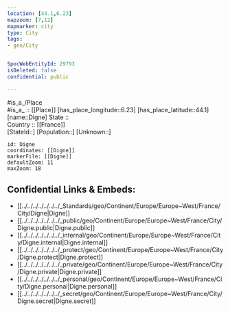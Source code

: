 ```yaml
---
location: [44.1,6.23] 
mapzoom: [7,12] 
mapmarker: city 
type: City
tags:
- geo/City


SpocWebEntityId: 29793
isDeleted: false
confidential: public

---
```

#is_a_/Place  
#is_a_ :: [[Place]] 
[has_place_longitude::6.23] 
[has_place_latitude::44.1] 
[name::Digne] 
State ::  
Country :: [[France]]  
[StateId::] 
[Population::] 
[Unknown::] 


```leaflet
id: Digne
coordinates: [[Digne]] 
markerFile: [[Digne]] 
defaultZoom: 11 
maxZoom: 18
```


## Confidential Links & Embeds: 
- [[../../../../../../../_Standards/geo/Continent/Europe/Europe~West/France/City/Digne|Digne]] 
- [[../../../../../../../_public/geo/Continent/Europe/Europe~West/France/City/Digne.public|Digne.public]] 
- [[../../../../../../../_internal/geo/Continent/Europe/Europe~West/France/City/Digne.internal|Digne.internal]] 
- [[../../../../../../../_protect/geo/Continent/Europe/Europe~West/France/City/Digne.protect|Digne.protect]] 
- [[../../../../../../../_private/geo/Continent/Europe/Europe~West/France/City/Digne.private|Digne.private]] 
- [[../../../../../../../_personal/geo/Continent/Europe/Europe~West/France/City/Digne.personal|Digne.personal]] 
- [[../../../../../../../_secret/geo/Continent/Europe/Europe~West/France/City/Digne.secret|Digne.secret]] 
